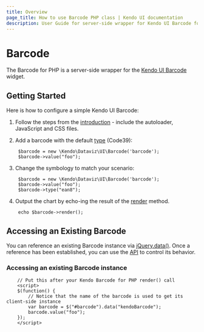 ```yaml
---
title: Overview
page_title: How to use Barcode PHP class | Kendo UI documentation
description: User Guide for server-side wrapper for Kendo UI Barcode for PHP.
---
```


# Barcode

The Barcode for PHP is a server-side wrapper for the [Kendo UI Barcode](/api/web/barcode) widget.

## Getting Started

Here is how to configure a simple Kendo UI Barcode:

1. Follow the steps from the [introduction](/php/introduction) - include the autoloader, JavaScript and CSS files.

1. Add a barcode with the default [type](/api/web/barcode#configuration-type) (Code39):

        $barcode = new \Kendo\Dataviz\UI\Barcode('barcode');
        $barcode->value("foo");

1. Change the symbology to match your scenario:

        $barcode = new \Kendo\Dataviz\UI\Barcode('barcode');
        $barcode->value("foo");
        $barcode->type("ean8");

1. Output the chart by echo-ing the result of the [render](/api/php/Kendo/UI/Widget#render) method.

        echo $barcode->render();

## Accessing an Existing Barcode

You can reference an existing Barcode instance via [jQuery.data()](http://api.jquery.com/jQuery.data/).
Once a reference has been established, you can use the [API](/api/web/barcode#methods) to control its behavior.

### Accessing an existing Barcode instance

        // Put this after your Kendo Barcode for PHP render() call
        <script>
        $(function() {
            // Notice that the name of the barcode is used to get its client-side instance
            var barcode = $("#barcode").data("kendoBarcode");
            barcode.value("foo");
        });
        </script>
